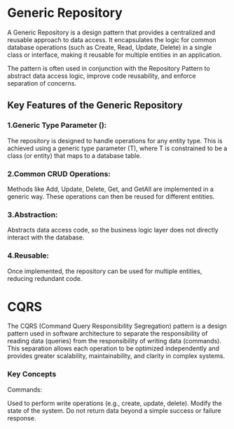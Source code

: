 
  # Generic Repository


A Generic Repository is a design pattern that provides a centralized and reusable approach to data access. It encapsulates the logic for common database operations (such as Create, Read, Update, Delete) in a single class or interface, making it reusable for multiple entities in an application.

The pattern is often used in conjunction with the Repository Pattern to abstract data access logic, improve code reusability, and enforce separation of concerns.


  ## Key Features of the Generic Repository


### 1.Generic Type Parameter (<T>):
The repository is designed to handle operations for any entity type.
This is achieved using a generic type parameter (T), where T is constrained to be a class (or entity) that maps to a database table.

### 2.Common CRUD Operations:
Methods like Add, Update, Delete, Get, and GetAll are implemented in a generic way.
These operations can then be reused for different entities.

### 3.Abstraction:
Abstracts data access code, so the business logic layer does not directly interact with the database.

### 4.Reusable:
Once implemented, the repository can be used for multiple entities, reducing redundant code.

#                                   CQRS
The CQRS (Command Query Responsibility Segregation) pattern is a design pattern used in software architecture to separate the responsibility of reading data (queries) from the responsibility of writing data (commands). This separation allows each operation to be optimized independently and provides greater scalability, maintainability, and clarity in complex systems.

### Key Concepts
Commands:

Used to perform write operations (e.g., create, update, delete).
Modify the state of the system.
Do not return data beyond a simple success or failure response.
